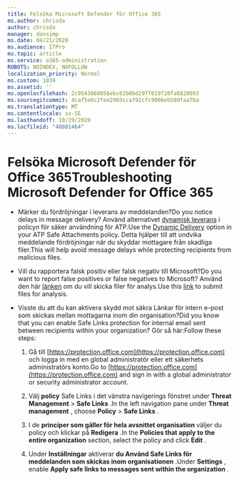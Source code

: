 ```yaml
---
title: Felsöka Microsoft Defender för Office 365
ms.author: chrisda
author: chrisda
manager: dansimp
ms.date: 04/21/2020
ms.audience: ITPro
ms.topic: article
ms.service: o365-administration
ROBOTS: NOINDEX, NOFOLLOW
localization_priority: Normal
ms.custom: 1039
ms.assetid: ''
ms.openlocfilehash: 2c9543660056ebc02b0bd297f619f20fa6820093
ms.sourcegitcommit: 4caf5e6c2fee2903ccaf92cfc9006eb580faa7ba
ms.translationtype: MT
ms.contentlocale: sv-SE
ms.lasthandoff: 10/29/2020
ms.locfileid: "48801464"
---
```

# <a name="troubleshooting-microsoft-defender-for-office-365"></a><span data-ttu-id="43150-102">Felsöka Microsoft Defender för Office 365</span><span class="sxs-lookup"><span data-stu-id="43150-102">Troubleshooting Microsoft Defender for Office 365</span></span>

- <span data-ttu-id="43150-103">Märker du fördröjningar i leverans av meddelanden?</span><span class="sxs-lookup"><span data-stu-id="43150-103">Do you notice delays in message delivery?</span></span> <span data-ttu-id="43150-104">Använd alternativet [dynamisk leverans](https://docs.microsoft.com/microsoft-365/security/office-365-security/dynamic-delivery-and-previewing) i policyn för säker användning för ATP.</span><span class="sxs-lookup"><span data-stu-id="43150-104">Use the [Dynamic Delivery](https://docs.microsoft.com/microsoft-365/security/office-365-security/dynamic-delivery-and-previewing) option in your ATP Safe Attachments policy.</span></span> <span data-ttu-id="43150-105">Detta hjälper till att undvika meddelande fördröjningar när du skyddar mottagare från skadliga filer.</span><span class="sxs-lookup"><span data-stu-id="43150-105">This will help avoid message delays while protecting recipients from malicious files.</span></span>

- <span data-ttu-id="43150-106">Vill du rapportera falsk positiv eller falsk negativ till Microsoft?</span><span class="sxs-lookup"><span data-stu-id="43150-106">Do you want to report false positives or false negatives to Microsoft?</span></span> <span data-ttu-id="43150-107">Använd den här [länken](https://www.microsoft.com/wdsi/filesubmission/) om du vill skicka filer för analys.</span><span class="sxs-lookup"><span data-stu-id="43150-107">Use this [link](https://www.microsoft.com/wdsi/filesubmission/) to submit files for analysis.</span></span>

- <span data-ttu-id="43150-108">Visste du att du kan aktivera skydd mot säkra Länkar för intern e-post som skickas mellan mottagarna inom din organisation?</span><span class="sxs-lookup"><span data-stu-id="43150-108">Did you know that you can enable Safe Links protection for internal email sent between recipients within your organization?</span></span> <span data-ttu-id="43150-109">Gör så här:</span><span class="sxs-lookup"><span data-stu-id="43150-109">Follow these steps:</span></span>

  1. <span data-ttu-id="43150-110">Gå till [https://protection.office.com](https://protection.office.com) och logga in med en global administratör eller ett säkerhets administratörs konto.</span><span class="sxs-lookup"><span data-stu-id="43150-110">Go to [https://protection.office.com](https://protection.office.com) and sign in with a global administrator or security administrator account.</span></span>

  2. <span data-ttu-id="43150-111">Välj **policy** Safe Links i det vänstra navigerings fönstret under **Threat Management** \> **Safe Links** .</span><span class="sxs-lookup"><span data-stu-id="43150-111">In the left navigation pane under **Threat management** , choose **Policy** \> **Safe Links** .</span></span>

  3. <span data-ttu-id="43150-112">I de **principer som gäller för hela avsnittet organisation** väljer du policy och klickar på **Redigera** .</span><span class="sxs-lookup"><span data-stu-id="43150-112">In the **Policies that apply to the entire organization** section, select the policy and click **Edit** .</span></span>

  4. <span data-ttu-id="43150-113">Under **Inställningar** aktiverar **du Använd Safe Links för meddelanden som skickas inom organisationen** .</span><span class="sxs-lookup"><span data-stu-id="43150-113">Under **Settings** , enable **Apply safe links to messages sent within the organization** .</span></span>
